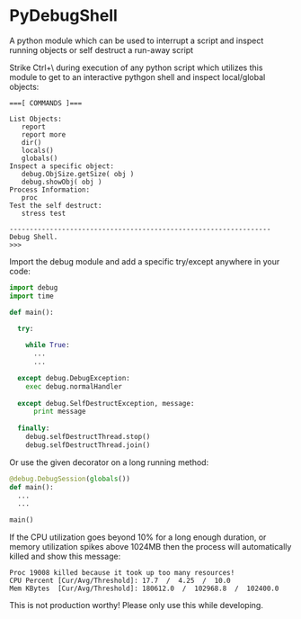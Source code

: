 PyDebugShell
============

A python module which can be used to interrupt a script and inspect running objects or self destruct a run-away script

Strike Ctrl+\ during execution of any python script which utilizes this module to get to an interactive pythgon shell and inspect local/global objects:

```
===[ COMMANDS ]===

List Objects:
   report
   report more
   dir()
   locals()
   globals()
Inspect a specific object:
   debug.ObjSize.getSize( obj )
   debug.showObj( obj )
Process Information:
   proc
Test the self destruct:
   stress test

-----------------------------------------------------------------
Debug Shell.
>>> 

```

Import the debug module and add a specific try/except anywhere in your code:

```python
import debug
import time

def main():

  try:
  
    while True:
      ...
      ...

  except debug.DebugException:
    exec debug.normalHandler
        
  except debug.SelfDestructException, message:
      print message
      
  finally:
    debug.selfDestructThread.stop()
    debug.selfDestructThread.join()
```

Or use the given decorator on a long running method:

```python
@debug.DebugSession(globals())
def main():
  ...
  ...

main()
```

If the CPU utilization goes beyond 10% for a  long enough duration, or memory utilization spikes above 1024MB then 
the process will automatically killed and show this message:

```
Proc 19008 killed because it took up too many resources!
CPU Percent [Cur/Avg/Threshold]: 17.7  /  4.25  /  10.0
Mem KBytes  [Cur/Avg/Threshold]: 180612.0  /  102968.8  /  102400.0
```

This is not production worthy! Please only use this while developing.
